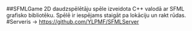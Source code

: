 ##SFMLGame 
2D daudzspēlētāju spēle izveidota C++ valodā ar SFML grafisko bibliotēku. Spēlē ir iespējams staigāt pa lokāciju un rakt rūdas.
#Serveris -> https://github.com/YLPMF/SFMLServer
